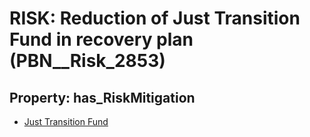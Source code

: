 # RISK: __Reduction of Just Transition Fund in recovery plan__ (PBN__Risk_2853)

## Property: has_RiskMitigation

* [Just Transition Fund](PBN__Mitigation_1001)

